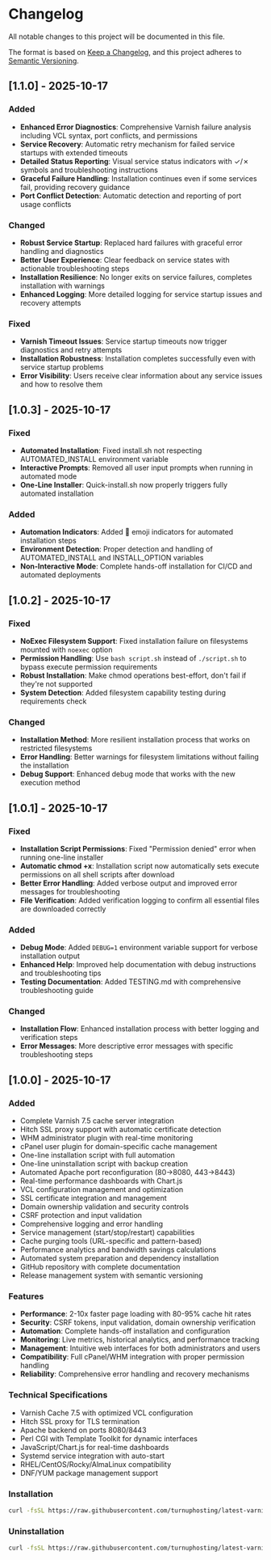# Changelog

All notable changes to this project will be documented in this file.

The format is based on [Keep a Changelog](https://keepachangelog.com/en/1.0.0/),
and this project adheres to [Semantic Versioning](https://semver.org/spec/v2.0.0.html).

## [1.1.0] - 2025-10-17

### Added
- **Enhanced Error Diagnostics**: Comprehensive Varnish failure analysis including VCL syntax, port conflicts, and permissions
- **Service Recovery**: Automatic retry mechanism for failed service startups with extended timeouts  
- **Detailed Status Reporting**: Visual service status indicators with ✓/✗ symbols and troubleshooting instructions
- **Graceful Failure Handling**: Installation continues even if some services fail, providing recovery guidance
- **Port Conflict Detection**: Automatic detection and reporting of port usage conflicts

### Changed
- **Robust Service Startup**: Replaced hard failures with graceful error handling and diagnostics
- **Better User Experience**: Clear feedback on service states with actionable troubleshooting steps  
- **Installation Resilience**: No longer exits on service failures, completes installation with warnings
- **Enhanced Logging**: More detailed logging for service startup issues and recovery attempts

### Fixed
- **Varnish Timeout Issues**: Service startup timeouts now trigger diagnostics and retry attempts
- **Installation Robustness**: Installation completes successfully even with service startup problems
- **Error Visibility**: Users receive clear information about any service issues and how to resolve them

## [1.0.3] - 2025-10-17

### Fixed
- **Automated Installation**: Fixed install.sh not respecting AUTOMATED_INSTALL environment variable
- **Interactive Prompts**: Removed all user input prompts when running in automated mode
- **One-Line Installer**: Quick-install.sh now properly triggers fully automated installation

### Added
- **Automation Indicators**: Added 🤖 emoji indicators for automated installation steps
- **Environment Detection**: Proper detection and handling of AUTOMATED_INSTALL and INSTALL_OPTION variables
- **Non-Interactive Mode**: Complete hands-off installation for CI/CD and automated deployments

## [1.0.2] - 2025-10-17

### Fixed
- **NoExec Filesystem Support**: Fixed installation failure on filesystems mounted with `noexec` option
- **Permission Handling**: Use `bash script.sh` instead of `./script.sh` to bypass execute permission requirements
- **Robust Installation**: Make chmod operations best-effort, don't fail if they're not supported
- **System Detection**: Added filesystem capability testing during requirements check

### Changed
- **Installation Method**: More resilient installation process that works on restricted filesystems
- **Error Handling**: Better warnings for filesystem limitations without failing the installation
- **Debug Support**: Enhanced debug mode that works with the new execution method

## [1.0.1] - 2025-10-17

### Fixed
- **Installation Script Permissions**: Fixed "Permission denied" error when running one-line installer
- **Automatic chmod +x**: Installation script now automatically sets execute permissions on all shell scripts after download
- **Better Error Handling**: Added verbose output and improved error messages for troubleshooting
- **File Verification**: Added verification logging to confirm all essential files are downloaded correctly

### Added
- **Debug Mode**: Added `DEBUG=1` environment variable support for verbose installation output
- **Enhanced Help**: Improved help documentation with debug instructions and troubleshooting tips
- **Testing Documentation**: Added TESTING.md with comprehensive troubleshooting guide

### Changed
- **Installation Flow**: Enhanced installation process with better logging and verification steps
- **Error Messages**: More descriptive error messages with specific troubleshooting steps

## [1.0.0] - 2025-10-17

### Added
- Complete Varnish 7.5 cache server integration
- Hitch SSL proxy support with automatic certificate detection
- WHM administrator plugin with real-time monitoring
- cPanel user plugin for domain-specific cache management
- One-line installation script with full automation
- One-line uninstallation script with backup creation
- Automated Apache port reconfiguration (80→8080, 443→8443)
- Real-time performance dashboards with Chart.js
- VCL configuration management and optimization
- SSL certificate integration and management
- Domain ownership validation and security controls
- CSRF protection and input validation
- Comprehensive logging and error handling
- Service management (start/stop/restart) capabilities
- Cache purging tools (URL-specific and pattern-based)
- Performance analytics and bandwidth savings calculations
- Automated system preparation and dependency installation
- GitHub repository with complete documentation
- Release management system with semantic versioning

### Features
- **Performance**: 2-10x faster page loading with 80-95% cache hit rates
- **Security**: CSRF tokens, input validation, domain ownership verification
- **Automation**: Complete hands-off installation and configuration
- **Monitoring**: Live metrics, historical analytics, and performance tracking
- **Management**: Intuitive web interfaces for both administrators and users
- **Compatibility**: Full cPanel/WHM integration with proper permission handling
- **Reliability**: Comprehensive error handling and recovery mechanisms

### Technical Specifications
- Varnish Cache 7.5 with optimized VCL configuration
- Hitch SSL proxy for TLS termination
- Apache backend on ports 8080/8443
- Perl CGI with Template Toolkit for dynamic interfaces
- JavaScript/Chart.js for real-time dashboards
- Systemd service integration with auto-start
- RHEL/CentOS/Rocky/AlmaLinux compatibility
- DNF/YUM package management support

### Installation
```bash
curl -fsSL https://raw.githubusercontent.com/turnuphosting/latest-varnish/main/quick-install.sh | bash
```

### Uninstallation
```bash
curl -fsSL https://raw.githubusercontent.com/turnuphosting/latest-varnish/main/quick-uninstall.sh | bash
```